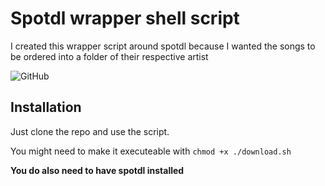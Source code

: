 # Spotdl wrapper shell script

I created this wrapper script around spotdl because I wanted the songs
to be ordered into a folder of their respective artist

![GitHub](https://img.shields.io/github/license/TomRomeo/sptdlwrapper)

## Installation

Just clone the repo and use the script.

You might need to make it executeable with `chmod +x ./download.sh`

**You do also need to have spotdl installed**
